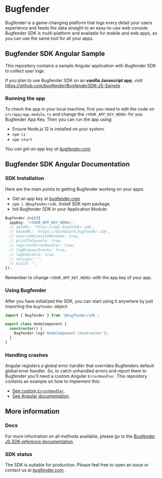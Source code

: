 # Bugfender

Bugfender is a game-changing platform that logs every detail your users experience and feeds the data straight to an easy-to-use web console. Bugfender SDK is multi-platform and available for mobile and web apps, so you can use the same tool for all your apps.

## Bugfender SDK Angular Sample

This repository contains a sample Angular application with Bugfender SDK to collect user logs.

If you plan to use Bugfender SDK on an **vanilla Javascript app**, visit https://github.com/bugfender/BugfenderSDK-JS-Sample

### Running the app

To check the app in your local machine, first you need to edit the code on `src/app/app.module.ts` and change the `<YOUR_APP_KEY_HERE>` for you Bugfender App Key. Then you can run the app using:

- Ensure Node.js 12 is installed on your system.
- `npm ci`
- `npm start`

_You can get an app key at [bugfender.com](https://bugfender.com/)_

## Bugfender SDK Angular Documentation

### SDK Installation

Here are the main points to getting Bugfender working on your apps:

- Get an app key at [bugfender.com](https://bugfender.com/)
- `npm i @bugfender/sdk`. Install SDK npm package.
- Init Bugfender SDK in your Application Module:

```typescript
Bugfender.init({
  appKey: '<YOUR_APP_KEY_HERE>',
  // apiURL: 'https://api.bugfender.com',
  // baseURL: 'https://dashboard.bugfender.com',
  // overrideConsoleMethods: true,
  // printToConsole: true,
  // registerErrorHandler: true,
  // logBrowserEvents: true,
  // logUIEvents: true,
  // version: '',
  // build: '',
});
```

Remember to change `<YOUR_APP_KEY_HERE>` with the app key of your app.

### Using Bugfender

After you have initialized the SDK, you can start using it anywhere by just importing the `Bugfender` object:

```typescript
import { Bugfender } from '@bugfender/sdk';

export class HomeComponent {
  constructor() {
    Bugfender.log('HomeComponent constructor');
  }
}
```

### Handling crashes

Angular registers a global error handler that overrides Bugfenders default global error handler. So, to catch unhandled errors and report them to Bugfender you'll need a custom Angular `ErrorHandler`. This repository contains an example on how to implement this:

- [See custom `ErrorHandler`](https://github.com/bugfender/BugfenderSDK-Angular-Sample/blob/master/src/app/app.error-handler.ts).
- [See Angular documentation](https://angular.io/api/core/ErrorHandler).

## More information

### Docs

For more information on all methods available, please go to the [Bugfender JS SDK reference documentation](https://js.bugfender.com/).

### SDK status

The SDK is suitable for production. Please feel free to open an issue or contact us at [bugfender.com](https://bugfender.com) .
